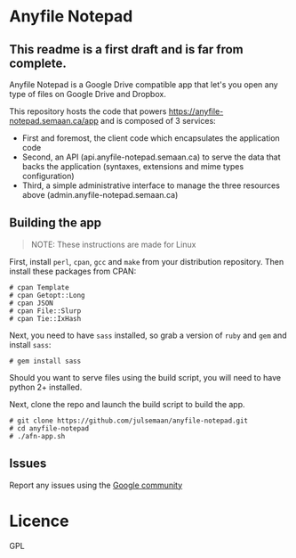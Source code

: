 # Anyfile Notepad

## This readme is a first draft and is far from complete.

Anyfile Notepad is a Google Drive compatible app that let's you open any type of files on Google Drive and Dropbox.

This repository hosts the code that powers https://anyfile-notepad.semaan.ca/app and is composed of 3 services:
- First and foremost, the client code which encapsulates the application code
- Second, an API (api.anyfile-notepad.semaan.ca) to serve the data that backs the application (syntaxes, extensions and mime types configuration)
- Third, a simple administrative interface to manage the three resources above (admin.anyfile-notepad.semaan.ca)

## Building the app

> NOTE: These instructions are made for Linux

First, install `perl`, `cpan`, `gcc` and `make` from your distribution repository. Then install these packages from CPAN:

```
# cpan Template
# cpan Getopt::Long
# cpan JSON
# cpan File::Slurp
# cpan Tie::IxHash
```

Next, you need to have `sass` installed, so grab a version of `ruby` and `gem` and install `sass`:

`# gem install sass`

Should you want to serve files using the build script, you will need to have python 2+ installed.

Next, clone the repo and launch the build script to build the app.

```
# git clone https://github.com/julsemaan/anyfile-notepad.git
# cd anyfile-notepad
# ./afn-app.sh
```

## Issues

Report any issues using the [Google community](http://bit.ly/afn-community)

# Licence

GPL
